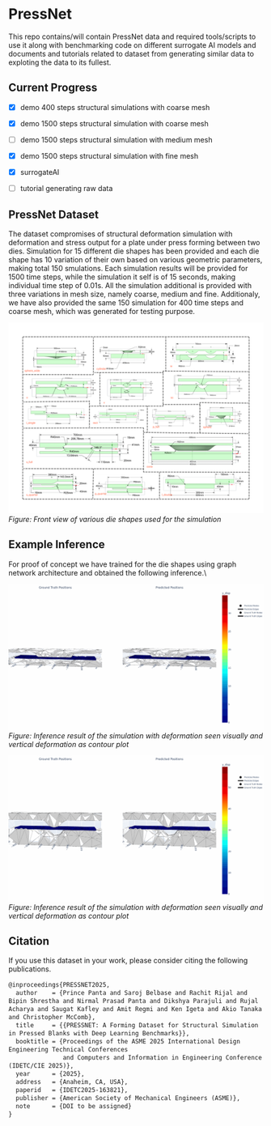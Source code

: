 # PressNet

This repo contains/will contain PressNet data and required tools/scripts to use it along with benchmarking code on different surrogate AI models and documents and tutorials related to dataset from generating similar data to exploting the data to its fullest.

## Current Progress
- [x] demo 400 steps structural simulations with coarse mesh
- [x] demo 1500 steps structural simulation with coarse mesh
- [ ] demo 1500 steps structural simulation with medium mesh
- [x] demo 1500 steps structural simulation with fine mesh
- [x] surrogateAI
- [ ] tutorial generating raw data


## PressNet Dataset
The dataset compromises of structural deformation simulation with deformation and stress output for a plate under press forming between two dies. Simulation for 15 different die shapes has been provided and each die shape has 10 variation of their own based on various geometric parameters, making total 150 smulations. Each simulation results will be provided for 1500 time steps, while the simulation it self is of 15 seconds, making individual time step of 0.01s. All the simulation additional is provided with three variations in mesh size, namely coarse, medium and fine. Additionaly, we have also provided the same 150 simulation for 400 time steps and coarse mesh, which was generated for testing purpose.

![Die Shapes Front View](docs/images/PressNet_die_shapes.png)
*Figure: Front view of various die shapes used for the simulation*

## Example Inference 
For proof of concept we have trained for the die shapes using graph network architecture and obtained the following inference.\

![Deformation Inference Result 1](docs/images/rollout_0_r25_ml16_del400_fps15.gif)
*Figure: Inference result of the simulation with deformation seen visually and vertical deformation as contour plot*


![Deformation Inference Result 2](docs/images/rollout_1_r25_ml16_del400_fps15.gif)
*Figure: Inference result of the simulation with deformation seen visually and vertical deformation as contour plot*

## Citation
If you use this dataset in your work, please consider citing the following publications.
```
@inproceedings{PRESSNET2025,
  author    = {Prince Panta and Saroj Belbase and Rachit Rijal and Bipin Shrestha and Nirmal Prasad Panta and Dikshya Parajuli and Rujal Acharya and Saugat Kafley and Amit Regmi and Ken Igeta and Akio Tanaka and Christopher McComb},
  title     = {{PRESSNET: A Forming Dataset for Structural Simulation in Pressed Blanks with Deep Learning Benchmarks}},
  booktitle = {Proceedings of the ASME 2025 International Design Engineering Technical Conferences
               and Computers and Information in Engineering Conference (IDETC/CIE 2025)},
  year      = {2025},
  address   = {Anaheim, CA, USA},
  paperid   = {IDETC2025-163821},
  publisher = {American Society of Mechanical Engineers (ASME)},
  note      = {DOI to be assigned}
}
```
